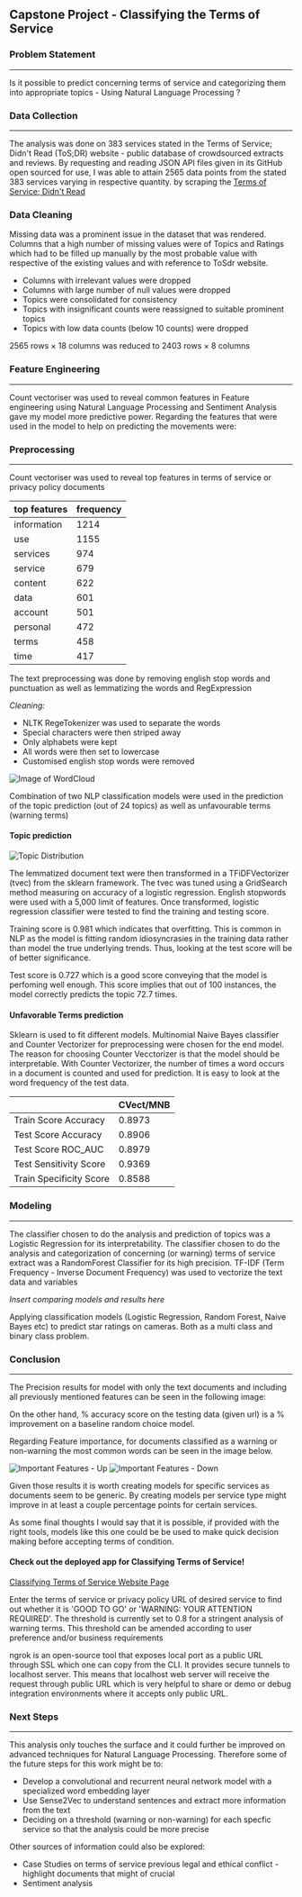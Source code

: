 ## Capstone Project - Classifying the Terms of Service 

### Problem Statement
---
Is it possible to predict concerning terms of service and categorizing them into appropriate topics - Using Natural Language Processing ?

### Data Collection
---
The analysis was done on 383 services stated in the Terms of Service; Didn't Read (ToS;DR) website - public database of crowdsourced extracts and reviews. By requesting and reading JSON API files given in its  GitHub open sourced for use, I was able to attain 2565 data points from the stated 383 services varying in respective quantity.  by scraping the [Terms of Service; Didn't Read](https://tosdr.org/#)

### Data Cleaning

Missing data was a prominent issue in the dataset that was rendered. 
Columns that a high number of missing values were of Topics and Ratings which had to be filled up manually by the most probable value with respective of the existing values and with reference to ToSdr website.

- Columns with irrelevant values were dropped 
- Columns with large number of null values were dropped
- Topics were consolidated for consistency 
- Topics with insignificant counts were reassigned to suitable prominent topics
- Topics with low data counts (below 10 counts) were dropped

2565 rows × 18 columns was reduced to 2403 rows × 8 columns

### Feature Engineering
---
Count vectoriser was used to reveal common features in 
Feature engineering using Natural Language Processing and Sentiment Analysis gave my model more predictive power.
Regarding the features that were used in the model to help on predicting the movements were:

### Preprocessing
---

Count vectoriser was used to reveal top features in terms of service or privacy policy documents 

| top features            | frequency |
|-------------------------|-----------|
| information             | 1214      |
| use                     | 1155      |
| services                | 974       |
| service                 | 679       |
| content                 | 622       |
| data                    | 601       |
| account                 | 501       |
| personal                | 472       |
| terms                   | 458       |
| time                    | 417       |


The text preprocessing was done by removing english stop words and punctuation as well as lemmatizing the words and RegExpression

*Cleaning:*
- NLTK RegeTokenizer was used to separate the words 
- Special characters were then striped away
- Only alphabets were kept
- All words were then set to lowercase
- Customised english stop words were removed


![Image of WordCloud](https://github.com/RadheV/ClassifyingTermsofService/blob/master/images/wordcloud.png)


Combination of two NLP classification models were used in the prediction of the topic prediction (out of 24 topics) as well as unfavourable terms (warning terms) 

#### Topic prediction 

![Topic Distribution](https://github.com/RadheV/ClassifyingTermsofService/blob/master/images/topics.png)


The lemmatized document text were then transformed in a TFiDFVectorizer (tvec) from the sklearn framework. The tvec was tuned using a GridSearch method measuring on accuracy of a logistic regression. English stopwords were used with a 5,000 limit of features. Once transformed, logistic regression classifier were tested to find the training and testing score.

Training score is 0.981 which indicates that overfitting. This is common in NLP as the model is fitting random idiosyncrasies in the training data rather than model the true underlying trends. Thus, looking at the test score will be of better significance.

Test score is 0.727 which is a good score conveying that the model is perfoming well enough.
This score implies that out of 100 instances, the model correctly predicts the topic 72.7 times.


#### Unfavorable Terms prediction 

Sklearn is used to fit different models.  Multinomial Naive Bayes classifier and Counter Vectorizer for preprocessing were chosen for the end model.
The reason for choosing Counter Vecctorizer is that the model should be interpretable. With Counter Vectorizer, the number of times a word occurs in a document is counted and used for prediction. It is easy to look at the word frequency of the test data.

|                         | CVect/MNB |
|-------------------------|-----------|
| Train Score Accuracy    | 0.8973    |
| Test Score Accuracy     | 0.8906    |
| Test Score ROC_AUC      | 0.8979    |
| Test Sensitivity Score  | 0.9369    |
| Train Specificity Score | 0.8588    |

### Modeling
---
The classifier chosen to do the analysis and prediction of topics was a Logistic Regression for its interpretability. 
The classifier chosen to do the analysis and categorization of concerning (or warning) terms of service extract was a RandomForest Classifier for its high precision.
TF-IDF (Term Frequency - Inverse Document Frequency) was used to vectorize the text data and variables 

*Insert comparing models and results here*

Applying classification models (Logistic Regression, Random Forest, Naive Bayes etc) to predict star ratings on cameras. Both as a multi class and binary class problem. 

### Conclusion
---
The Precision results for model with only the text documents and including all previously mentioned features
can be seen in the following image:

On the other hand, % accuracy score on the testing data (given url) is a % improvement on a baseline random choice model.

Regarding Feature importance, for documents classified as a warning or non-warning the most common words
can be seen in the image below.

![Important Features - Up](./images/up.png)
![Important Features - Down](./images/down.png)

Given those results it is worth creating models for specific services as documents seem to be generic. By creating models
per service type might improve in at least a couple percentage points for certain services.

As some final thoughts I would say that it is possible, if provided with
the right tools, models like this one could be be used to make quick decision making before accepting terms of condition.

#### Check out the deployed app for Classifying Terms of Service!

[Classifying Terms of Service Website Page](https://3a1ee6a5.ngrok.io/)

Enter the terms of service or privacy policy URL of desired service to find out whether it is 'GOOD TO GO' or 'WARNING: YOUR ATTENTION REQUIRED'. The threshold is currently set to 0.8 for a stringent analysis of warning terms. This threshold can be amended according to user preference and/or business requirements

ngrok is an open-source tool that exposes local port as a public URL through SSL which one can copy from the CLI. It provides secure tunnels to localhost server. This means that localhost web server will receive the request through public URL which is very helpful to share or demo or debug integration environments where it accepts only public URL. 

### Next Steps
---
This analysis only touches the surface and it could further be improved on advanced techniques for
Natural Language Processing. Therefore some of the future steps for this work might be to:

- Develop a convolutional and recurrent neural network model with a specialized word embedding layer
- Use Sense2Vec to understand sentences and extract more information from the text
- Deciding on a threshold (warning or non-warning) for each specfic service so that the analysis could be more precise

Other sources of information could also be explored:
- Case Studies on terms of service previous legal and ethical conflict - highlight documents that might of crucial
- Sentiment analysis
